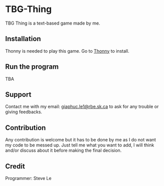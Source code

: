 # TBG-Thing

TBG Thing is a text-based game made by me.

## Installation

Thonny is needed to play this game. Go to [Thonny](https://thonny.org/) to install.

## Run the program

TBA

## Support

Contact me with my email: giaphuc.le1@rbe.sk.ca to ask for any trouble or giving feedbacks.

## Contribution

Any contribution is welcome but it has to be done by me as I do not want my code to be messed up. Just tell me what you want to add, I will think and/or discuss about it before making the final decision.


## Credit

Programmer: Steve Le
